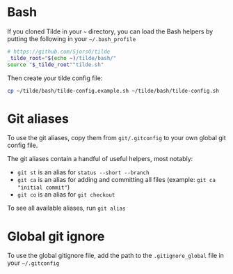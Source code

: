 # Bash
If you cloned Tilde in your `~` directory, you can load the Bash helpers by putting the following in your `~/.bash_profile`
```bash
# https://github.com/SjorsO/tilde
_tilde_root="$(echo ~)/tilde/bash/"    
source "$_tilde_root""tilde.sh"
```
Then create your tilde config file:
```bash
cp ~/tilde/bash/tilde-config.example.sh ~/tilde/bash/tilde-config.sh
```

# Git aliases
To use the git aliases, copy them from `git/.gitconfig` to your own global git config file.

The git aliases contain a handful of useful helpers, most notably:
- `git st` is an alias for `status --short --branch`
- `git ca` is an alias for adding and committing all files (example: `git ca "initial commit"`)
- `git co` is an alias for `git checkout`

To see all available aliases, run `git alias`

# Global git ignore
To use the global gitignore file, add the path to the `.gitignore_global` file in your `~/.gitconfig`

